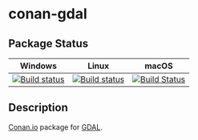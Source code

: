 # conan-gdal

## Package Status

| Windows | Linux | macOS |
|:-------:|:-----:|:-----:|
|[![Build status](https://ci.appveyor.com/api/projects/status/ngwe2ka83m1m0ous/branch/testing%2F3.1.2?svg=true)](https://ci.appveyor.com/project/SpaceIm/conan-gdal)|[![Build status](https://github.com/SpaceIm/conan-gdal/workflows/.github/workflows/conan.yml/badge.svg?branch=testing%2F3.1.2)](https://github.com/SpaceIm/conan-gdal/actions?query=branch%3Atesting%2F3.1.2)|[![Build Status](https://travis-ci.com/SpaceIm/conan-gdal.svg?branch=testing%2F3.1.2)](https://travis-ci.com/SpaceIm/conan-gdal)|

## Description

[Conan.io](https://conan.io) package for [GDAL](https://github.com/OSGeo/gdal).
